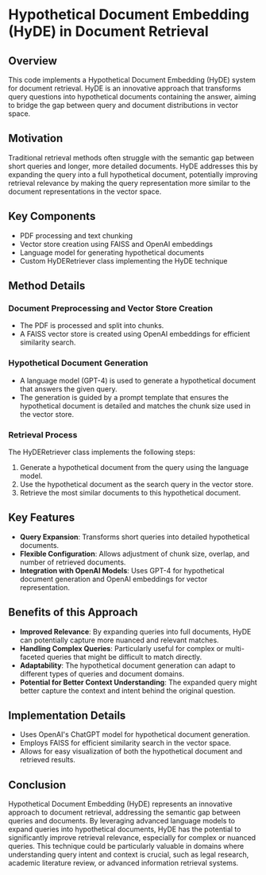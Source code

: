# Hypothetical Document Embedding (HyDE) in Document Retrieval

## Overview
This code implements a Hypothetical Document Embedding (HyDE) system for document retrieval. HyDE is an innovative approach that transforms query questions into hypothetical documents containing the answer, aiming to bridge the gap between query and document distributions in vector space.

## Motivation
Traditional retrieval methods often struggle with the semantic gap between short queries and longer, more detailed documents. HyDE addresses this by expanding the query into a full hypothetical document, potentially improving retrieval relevance by making the query representation more similar to the document representations in the vector space.

## Key Components
- PDF processing and text chunking
- Vector store creation using FAISS and OpenAI embeddings
- Language model for generating hypothetical documents
- Custom HyDERetriever class implementing the HyDE technique

## Method Details

### Document Preprocessing and Vector Store Creation
- The PDF is processed and split into chunks.
- A FAISS vector store is created using OpenAI embeddings for efficient similarity search.

### Hypothetical Document Generation
- A language model (GPT-4) is used to generate a hypothetical document that answers the given query.
- The generation is guided by a prompt template that ensures the hypothetical document is detailed and matches the chunk size used in the vector store.

### Retrieval Process
The HyDERetriever class implements the following steps:

1. Generate a hypothetical document from the query using the language model.
2. Use the hypothetical document as the search query in the vector store.
3. Retrieve the most similar documents to this hypothetical document.

## Key Features
- **Query Expansion**: Transforms short queries into detailed hypothetical documents.
- **Flexible Configuration**: Allows adjustment of chunk size, overlap, and number of retrieved documents.
- **Integration with OpenAI Models**: Uses GPT-4 for hypothetical document generation and OpenAI embeddings for vector representation.

## Benefits of this Approach
- **Improved Relevance**: By expanding queries into full documents, HyDE can potentially capture more nuanced and relevant matches.
- **Handling Complex Queries**: Particularly useful for complex or multi-faceted queries that might be difficult to match directly.
- **Adaptability**: The hypothetical document generation can adapt to different types of queries and document domains.
- **Potential for Better Context Understanding**: The expanded query might better capture the context and intent behind the original question.

## Implementation Details
- Uses OpenAI's ChatGPT model for hypothetical document generation.
- Employs FAISS for efficient similarity search in the vector space.
- Allows for easy visualization of both the hypothetical document and retrieved results.

## Conclusion
Hypothetical Document Embedding (HyDE) represents an innovative approach to document retrieval, addressing the semantic gap between queries and documents. By leveraging advanced language models to expand queries into hypothetical documents, HyDE has the potential to significantly improve retrieval relevance, especially for complex or nuanced queries. This technique could be particularly valuable in domains where understanding query intent and context is crucial, such as legal research, academic literature review, or advanced information retrieval systems.